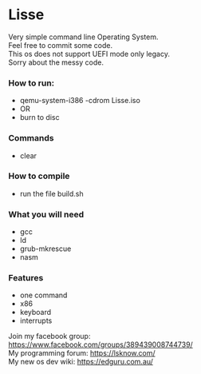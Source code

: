 # Lisse


Very simple command line Operating System.
<br>
Feel free to commit some code.
<br>
This os does not support UEFI mode only legacy.
<br>
Sorry about the messy code.
### How to run:
 - qemu-system-i386 -cdrom Lisse.iso
 - OR
 - burn to disc
 
### Commands
 - clear
 
### How to compile
 - run the file build.sh

### What you will need
 - gcc
 - ld
 - grub-mkrescue
 - nasm
 
### Features
 - one command
 - x86 
 - keyboard
 - interrupts
 
 
Join my facebook group: https://www.facebook.com/groups/389439008744739/
<br/>
My programming forum: https://lsknow.com/
<br>
My new os dev wiki: https://edguru.com.au/
